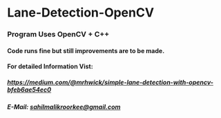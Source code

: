 # Lane-Detection-OpenCV
### Program Uses OpenCV + C++
#### Code runs fine but still improvements are to be made.
#### For detailed Information Vist: 
##### https://medium.com/@mrhwick/simple-lane-detection-with-opencv-bfeb6ae54ec0
##### E-Mail: sahilmalikroorkee@gmail.com
